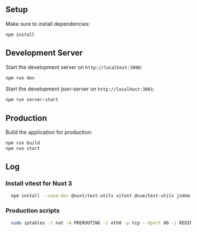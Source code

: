 ## Setup

Make sure to install dependencies:

```bash
npm install
```

## Development Server

Start the development server on `http://localhost:3000`:
```bash
npm run dev
```
Start the development json-server on `http://localhost:3001`:
```bash
npm run server:start
```

## Production

Build the application for production:

```bash
npm run build
npm run start
```

## Log
### Install vitest for Nuxt 3
```bash
  npm install --save-dev @nuxt/test-utils vitest @vue/test-utils jsdom @vitejs/plugin-vue
```
### Production scripts
```bash
  sudo iptables -t nat -A PREROUTING -i eth0 -p tcp --dport 80 -j REDIRECT --to-port 3000
```